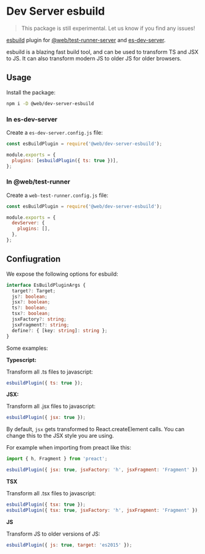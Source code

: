 # Dev Server esbuild

> This package is still experimental. Let us know if you find any issues!

[esbuild](https://github.com/evanw/esbuild) plugin for [@web/test-runner-server](https://www.npmjs.com/package/@web/test-runner-server) and [es-dev-server](https://www.npmjs.com/package/es-dev-server).

esbuild is a blazing fast build tool, and can be used to transform TS and JSX to JS. It can also transform modern JS to older JS for older browsers.

## Usage

Install the package:

```bash
npm i -D @web/dev-server-esbuild
```

### In es-dev-server

Create a `es-dev-server.config.js` file:

```js
const esBuildPlugin = require('@web/dev-server-esbuild');

module.exports = {
  plugins: [esbuildPlugin({ ts: true })],
};
```

### In @web/test-runner

Create a `web-test-runner.config.js` file:

```js
const esBuildPlugin = require('@web/dev-server-esbuild');

module.exports = {
  devServer: {
    plugins: [],
  },
};
```

## Confiugration

We expose the following options for esbuild:

```ts
interface EsBuildPluginArgs {
  target?: Target;
  js?: boolean;
  jsx?: boolean;
  ts?: boolean;
  tsx?: boolean;
  jsxFactory?: string;
  jsxFragment?: string;
  define?: { [key: string]: string };
}
```

Some examples:

**Typescript:**

Transform all .ts files to javascript:

```js
esbuildPlugin({ ts: true });
```

**JSX:**

Transform all .jsx files to javascript:

```js
esbuildPlugin({ jsx: true });
```

By default, `jsx` gets transformed to React.createElement calls. You can change this to the JSX style you are using.

For example when importing from preact like this:

```js
import { h, Fragment } from 'preact';
```

```js
esbuildPlugin({ jsx: true, jsxFactory: 'h', jsxFragment: 'Fragment' });
```

**TSX**

Transform all .tsx files to javascript:

```js
esbuildPlugin({ tsx: true });
esbuildPlugin({ tsx: true, jsxFactory: 'h', jsxFragment: 'Fragment' });
```

**JS**

Transform JS to older versions of JS:

```js
esbuildPlugin({ js: true, target: 'es2015' });
```
